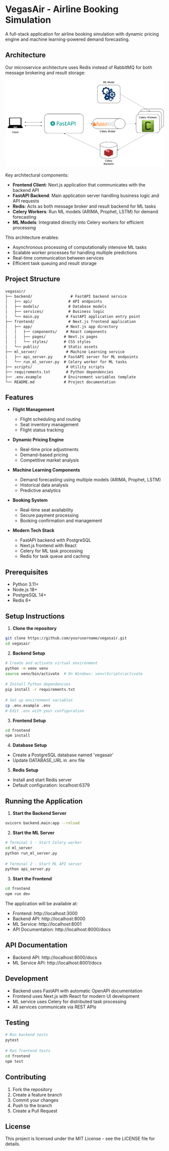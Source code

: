 # VegasAir - Airline Booking Simulation

A full-stack application for airline booking simulation with dynamic pricing engine and machine learning-powered demand forecasting.

## Architecture

Our microservice architecture uses Redis instead of RabbitMQ for both message brokering and result storage:

![Microservice Architecture](docs/assets/img/Microservice.jpeg)

Key architectural components:
- **Frontend Client**: Next.js application that communicates with the backend API
- **FastAPI Backend**: Main application server handling business logic and API requests
- **Redis**: Acts as both message broker and result backend for ML tasks
- **Celery Workers**: Run ML models (ARIMA, Prophet, LSTM) for demand forecasting
- **ML Models**: Integrated directly into Celery workers for efficient processing

This architecture enables:
- Asynchronous processing of computationally intensive ML tasks
- Scalable worker processes for handling multiple predictions
- Real-time communication between services
- Efficient task queuing and result storage

## Project Structure

```
vegasair/
├── backend/                 # FastAPI backend service
│   ├── api/                # API endpoints
│   ├── models/             # Database models
│   ├── services/           # Business logic
│   └── main.py            # FastAPI application entry point
├── frontend/               # Next.js frontend application
│   ├── app/               # Next.js app directory
│   │   ├── components/    # React components
│   │   ├── pages/        # Next.js pages
│   │   └── styles/       # CSS styles
│   └── public/           # Static assets
├── ml_server/             # Machine Learning service
│   ├── api_server.py     # FastAPI server for ML endpoints
│   └── run_ml_server.py  # Celery worker for ML tasks
├── scripts/               # Utility scripts
├── requirements.txt       # Python dependencies
├── .env.example          # Environment variables template
└── README.md             # Project documentation
```

## Features

- **Flight Management**
  - Flight scheduling and routing
  - Seat inventory management
  - Flight status tracking

- **Dynamic Pricing Engine**
  - Real-time price adjustments
  - Demand-based pricing
  - Competitive market analysis

- **Machine Learning Components**
  - Demand forecasting using multiple models (ARIMA, Prophet, LSTM)
  - Historical data analysis
  - Predictive analytics

- **Booking System**
  - Real-time seat availability
  - Secure payment processing
  - Booking confirmation and management

- **Modern Tech Stack**
  - FastAPI backend with PostgreSQL
  - Next.js frontend with React
  - Celery for ML task processing
  - Redis for task queue and caching

## Prerequisites

- Python 3.11+
- Node.js 18+
- PostgreSQL 14+
- Redis 6+

## Setup Instructions

1. **Clone the repository**
```bash
git clone https://github.com/yourusername/vegasair.git
cd vegasair
```

2. **Backend Setup**
```bash
# Create and activate virtual environment
python -m venv venv
source venv/bin/activate  # On Windows: venv\Scripts\activate

# Install Python dependencies
pip install -r requirements.txt

# Set up environment variables
cp .env.example .env
# Edit .env with your configuration
```

3. **Frontend Setup**
```bash
cd frontend
npm install
```

4. **Database Setup**
- Create a PostgreSQL database named 'vegasair'
- Update DATABASE_URL in .env file

5. **Redis Setup**
- Install and start Redis server
- Default configuration: localhost:6379

## Running the Application

1. **Start the Backend Server**
```bash
uvicorn backend.main:app --reload
```

2. **Start the ML Server**
```bash
# Terminal 1 - Start Celery worker
cd ml_server
python run_ml_server.py

# Terminal 2 - Start ML API server
python api_server.py
```

3. **Start the Frontend**
```bash
cd frontend
npm run dev
```

The application will be available at:
- Frontend: http://localhost:3000
- Backend API: http://localhost:8000
- ML Service: http://localhost:8001
- API Documentation: http://localhost:8000/docs

## API Documentation

- Backend API: http://localhost:8000/docs
- ML Service API: http://localhost:8001/docs

## Development

- Backend uses FastAPI with automatic OpenAPI documentation
- Frontend uses Next.js with React for modern UI development
- ML service uses Celery for distributed task processing
- All services communicate via REST APIs

## Testing

```bash
# Run backend tests
pytest

# Run frontend tests
cd frontend
npm test
```

## Contributing

1. Fork the repository
2. Create a feature branch
3. Commit your changes
4. Push to the branch
5. Create a Pull Request

## License

This project is licensed under the MIT License - see the LICENSE file for details. 